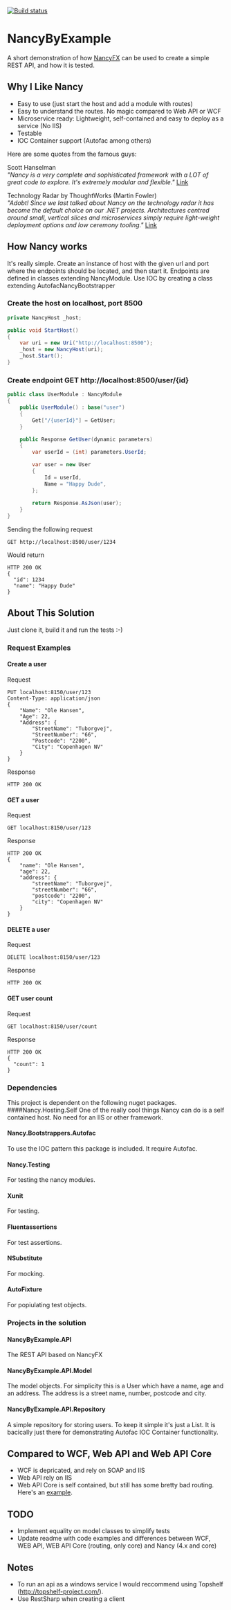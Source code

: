 [![Build status](https://ci.appveyor.com/api/projects/status/kwivphyq94ylakkw?svg=true)](https://ci.appveyor.com/project/SimonKofod/nancybyexample)

# NancyByExample
A short demonstration of how [NancyFX](http://nancyfx.org/) can be used to create a simple REST API, and how it is tested.

## Why I Like Nancy
- Easy to use (just start the host and add a module with routes)
- Easy to understand the routes. No magic compared to Web API or WCF
- Microservice ready: Lightweight, self-contained and easy to deploy as a service (No IIS)
- Testable
- IOC Container support (Autofac among others)

Here are some quotes from the famous guys:

Scott Hanselman<br/>
_"Nancy is a very complete and sophisticated framework with a LOT of great code to explore. It's extremely modular and flexible."_
[Link](https://www.hanselman.com/blog/ExploringAMinimalWebAPIWithNETCoreAndNancyFX.aspx)

Technology Radar by ThoughtWorks (Martin Fowler)<br/>
_"Adobt! Since we last talked about Nancy on the technology radar it has become the default choice on our .NET projects. Architectures centred around small, vertical slices and microservices simply require light-weight deployment options and low ceremony tooling."_
[Link](https://www.thoughtworks.com/radar/languages-and-frameworks/nancy)

## How Nancy works
It's really simple. Create an instance of host with the given url and port where the endpoints should be located, and then start it.
Endpoints are defined in classes extending NancyModule.
Use IOC by creating a class extending AutofacNancyBootstrapper

### Create the host on localhost, port 8500
```C#
private NancyHost _host;

public void StartHost()
{
    var uri = new Uri("http://localhost:8500");
    _host = new NancyHost(uri);
    _host.Start();
}
```

### Create endpoint GET http://localhost:8500/user/{id}
```C#
public class UserModule : NancyModule
{
    public UserModule() : base("user")
    {
        Get["/{userId}"] = GetUser;
    }

    public Response GetUser(dynamic parameters)
    {
        var userId = (int) parameters.UserId;

        var user = new User
        {
            Id = userId,
            Name = "Happy Dude",
        };
        
        return Response.AsJson(user);
    }
}
```

Sending the following request

```
GET http://localhost:8500/user/1234
```

Would return

```
HTTP 200 OK
{
  "id": 1234
  "name": "Happy Dude"
}
```

## About This Solution
Just clone it, build it and run the tests :-)

### Request Examples
#### Create a user

Request
```
PUT localhost:8150/user/123
Content-Type: application/json
{
    "Name": "Ole Hansen",
    "Age": 22,
    "Address": {
        "StreetName": "Tuborgvej",
        "StreetNumber": "66",
        "Postcode": "2200",
        "City": "Copenhagen NV"
    }
}
```

Response
```
HTTP 200 OK
```

#### GET a user

Request
```
GET localhost:8150/user/123
```

Response
```
HTTP 200 OK
{
    "name": "Ole Hansen",
    "age": 22,
    "address": {
        "streetName": "Tuborgvej",
        "streetNumber": "66",
        "postcode": "2200",
        "city": "Copenhagen NV"
    }
}
```

#### DELETE a user
Request
```
DELETE localhost:8150/user/123
```

Response
```
HTTP 200 OK
```


#### GET user count

Request
```
GET localhost:8150/user/count
```

Response
```
HTTP 200 OK
{
  "count": 1
}
```

### Dependencies
This project is dependent on the following nuget packages.
####Nancy.Hosting.Self
One of the really cool things Nancy can do is a self contained host. No need for an IIS or other framework.

#### Nancy.Bootstrappers.Autofac
To use the IOC pattern this package is included. It require Autofac.

#### Nancy.Testing
For testing the nancy modules.

#### Xunit
For testing.

#### Fluentassertions
For test assertions.

#### NSubstitute
For mocking.

#### AutoFixture
For popiulating test objects.

### Projects in the solution
#### NancyByExample.API
The REST API based on NancyFX

#### NancyByExample.API.Model
The model objects. For simplicity this is a User which have a name, age and an address. The address is a street name, number, postcode and city.

#### NancyByExample.API.Repository
A simple repository for storing users. To keep it simple it's just a List. It is bacically just there for demonstrating Autofac IOC Container functionality.

## Compared to WCF, Web API and Web API Core
* WCF is depricated, and rely on SOAP and IIS
* Web API rely on IIS
* Web API Core is self contained, but still has some bretty bad routing. Here's an [example](https://docs.microsoft.com/en-us/aspnet/core/tutorials/first-web-api).



## TODO
- Implement equality on model classes to simplify tests
- Update readme with code examples and differences between WCF, WEB API, WEB API Core (routing, only core) and Nancy (4.x and core)

## Notes
* To run an api as a windows service I would reccommend using Topshelf (http://topshelf-project.com/).
* Use RestSharp when creating a client
